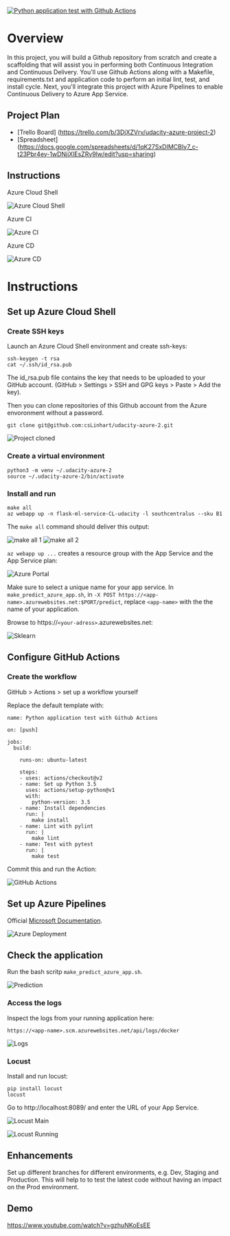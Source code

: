 [![Python application test with Github Actions](https://github.com/csLinhart/udacity-azure-2/actions/workflows/python-app.yml/badge.svg)](https://github.com/csLinhart/udacity-azure-2/actions/workflows/python-app.yml)

# Overview

In this project, you will build a Github repository from scratch and create a scaffolding that will assist you in performing both Continuous Integration and Continuous Delivery. You'll use Github Actions along with a Makefile, requirements.txt and application code to perform an initial lint, test, and install cycle. Next, you'll integrate this project with Azure Pipelines to enable Continuous Delivery to Azure App Service.

## Project Plan

* [Trello Board] (https://trello.com/b/3DjXZVrv/udacity-azure-project-2)
* [Spreadsheet] (https://docs.google.com/spreadsheets/d/1qK27SxDIMCBIy7_c-t23Pbr4ey-1wDNjiXlEsZRy9lw/edit?usp=sharing)

## Instructions

Azure Cloud Shell

![Azure Cloud Shell](https://github.com/csLinhart/udacity-azure-2/blob/master/Screenshots/shell.PNG)

Azure CI

![Azure CI](https://github.com/csLinhart/udacity-azure-2/blob/master/Screenshots/CI.PNG)

Azure CD

![Azure CD](https://github.com/csLinhart/udacity-azure-2/blob/master/Screenshots/CD.PNG)

# Instructions

## Set up Azure Cloud Shell

### Create SSH keys

Launch an Azure Cloud Shell environment and create ssh-keys:

```
ssh-keygen -t rsa
cat ~/.ssh/id_rsa.pub
```

The id_rsa.pub file contains the key that needs to be uploaded to your GitHub account.
(GitHub > Settings > SSH and GPG keys > Paste > Add the key).

Then you can clone repositories of this Github account from the Azure envoronment without a password.

```
git clone git@github.com:csLinhart/udacity-azure-2.git
```

![Project cloned](https://github.com/csLinhart/udacity-azure-2/blob/master/Screenshots/git-clone.PNG)

### Create a virtual environment

```
python3 -m venv ~/.udacity-azure-2
source ~/.udacity-azure-2/bin/activate
```

### Install and run

```
make all
az webapp up -n flask-ml-service-CL-udacity -l southcentralus --sku B1
```

The `make all` command should deliver this output:

![make all 1](https://github.com/csLinhart/udacity-azure-2/blob/master/Screenshots/make-all1.PNG)
![make all 2](https://github.com/csLinhart/udacity-azure-2/blob/master/Screenshots/make-all2.PNG)

`az webapp up ...` creates a resource group with the App Service and the App Service plan:

![Azure Portal](https://github.com/csLinhart/udacity-azure-2/blob/master/Screenshots/portal.PNG)

Make sure to select a unique name for your app service.
In `make_predict_azure_app.sh`, in `-X POST https://<app-name>.azurewebsites.net:$PORT/predict`, replace `<app-name>` with the the name of your application.

Browse to https://`<your-adress>`.azurewebsites.net:

![Sklearn](https://github.com/csLinhart/udacity-azure-2/blob/master/Screenshots/sklearn.PNG)

## Configure GitHub Actions

### Create the workflow

GitHub > Actions > set up a workflow yourself

Replace the default template with:

```
name: Python application test with Github Actions

on: [push]

jobs:
  build:

    runs-on: ubuntu-latest

    steps:
    - uses: actions/checkout@v2
    - name: Set up Python 3.5
      uses: actions/setup-python@v1
      with:
        python-version: 3.5
    - name: Install dependencies
      run: |
        make install
    - name: Lint with pylint
      run: |
        make lint
    - name: Test with pytest
      run: |
        make test
```

Commit this and run the Action:

![GitHub Actions](https://github.com/csLinhart/udacity-azure-2/blob/master/Screenshots/github-actions.PNG)

## Set up Azure Pipelines

Official [Microsoft Documentation](https://docs.microsoft.com/en-us/azure/devops/pipelines/ecosystems/python-webapp?view=azure-devops).

![Azure Deployment](https://github.com/csLinhart/udacity-azure-2/blob/master/Screenshots/deployment.PNG)

## Check the application

Run the bash scritp `make_predict_azure_app.sh`.

![Prediction](https://github.com/csLinhart/udacity-azure-2/blob/master/Screenshots/prediction.PNG)

### Access the logs

Inspect the logs from your running application here:

```
https://<app-name>.scm.azurewebsites.net/api/logs/docker
```


![Logs](https://github.com/csLinhart/udacity-azure-2/blob/master/Screenshots/docker-log.PNG)

### Locust

Install and run locust:

```
pip install locust
locust
```

Go to http://localhost:8089/ and enter the URL of your App Service.

![Locust Main](https://github.com/csLinhart/udacity-azure-2/blob/master/Screenshots/locust1.PNG)

![Locust Running](https://github.com/csLinhart/udacity-azure-2/blob/master/Screenshots/locust2.PNG)

## Enhancements

Set up different branches for different environments, e.g. Dev, Staging and Production. This will help to to test the latest code without having an impact on the Prod environment.

## Demo 

https://www.youtube.com/watch?v=gzhuNKoEsEE
